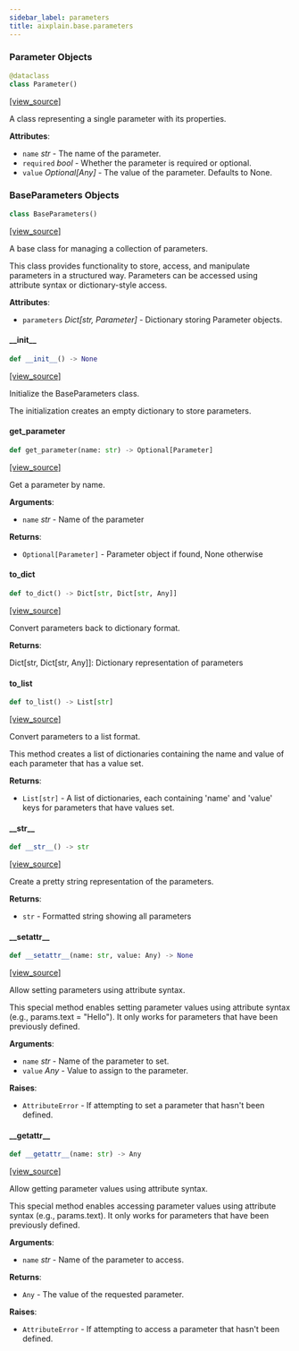 ```yaml
---
sidebar_label: parameters
title: aixplain.base.parameters
---
```


### Parameter Objects

```python
@dataclass
class Parameter()
```

[[view_source]](https://github.com/aixplain/aiXplain/blob/main/aixplain/base/parameters.py#L6)

A class representing a single parameter with its properties.

**Attributes**:

- `name` _str_ - The name of the parameter.
- `required` _bool_ - Whether the parameter is required or optional.
- `value` _Optional[Any]_ - The value of the parameter. Defaults to None.

### BaseParameters Objects

```python
class BaseParameters()
```

[[view_source]](https://github.com/aixplain/aiXplain/blob/main/aixplain/base/parameters.py#L19)

A base class for managing a collection of parameters.

This class provides functionality to store, access, and manipulate parameters
in a structured way. Parameters can be accessed using attribute syntax or
dictionary-style access.

**Attributes**:

- `parameters` _Dict[str, Parameter]_ - Dictionary storing Parameter objects.

#### \_\_init\_\_

```python
def __init__() -> None
```

[[view_source]](https://github.com/aixplain/aiXplain/blob/main/aixplain/base/parameters.py#L29)

Initialize the BaseParameters class.

The initialization creates an empty dictionary to store parameters.

#### get\_parameter

```python
def get_parameter(name: str) -> Optional[Parameter]
```

[[view_source]](https://github.com/aixplain/aiXplain/blob/main/aixplain/base/parameters.py#L36)

Get a parameter by name.

**Arguments**:

- `name` _str_ - Name of the parameter
  

**Returns**:

- `Optional[Parameter]` - Parameter object if found, None otherwise

#### to\_dict

```python
def to_dict() -> Dict[str, Dict[str, Any]]
```

[[view_source]](https://github.com/aixplain/aiXplain/blob/main/aixplain/base/parameters.py#L47)

Convert parameters back to dictionary format.

**Returns**:

  Dict[str, Dict[str, Any]]: Dictionary representation of parameters

#### to\_list

```python
def to_list() -> List[str]
```

[[view_source]](https://github.com/aixplain/aiXplain/blob/main/aixplain/base/parameters.py#L55)

Convert parameters to a list format.

This method creates a list of dictionaries containing the name and value
of each parameter that has a value set.

**Returns**:

- `List[str]` - A list of dictionaries, each containing &#x27;name&#x27; and &#x27;value&#x27;
  keys for parameters that have values set.

#### \_\_str\_\_

```python
def __str__() -> str
```

[[view_source]](https://github.com/aixplain/aiXplain/blob/main/aixplain/base/parameters.py#L67)

Create a pretty string representation of the parameters.

**Returns**:

- `str` - Formatted string showing all parameters

#### \_\_setattr\_\_

```python
def __setattr__(name: str, value: Any) -> None
```

[[view_source]](https://github.com/aixplain/aiXplain/blob/main/aixplain/base/parameters.py#L84)

Allow setting parameters using attribute syntax.

This special method enables setting parameter values using attribute syntax
(e.g., params.text = &quot;Hello&quot;). It only works for parameters that have been
previously defined.

**Arguments**:

- `name` _str_ - Name of the parameter to set.
- `value` _Any_ - Value to assign to the parameter.
  

**Raises**:

- `AttributeError` - If attempting to set a parameter that hasn&#x27;t been defined.

#### \_\_getattr\_\_

```python
def __getattr__(name: str) -> Any
```

[[view_source]](https://github.com/aixplain/aiXplain/blob/main/aixplain/base/parameters.py#L107)

Allow getting parameter values using attribute syntax.

This special method enables accessing parameter values using attribute syntax
(e.g., params.text). It only works for parameters that have been previously
defined.

**Arguments**:

- `name` _str_ - Name of the parameter to access.
  

**Returns**:

- `Any` - The value of the requested parameter.
  

**Raises**:

- `AttributeError` - If attempting to access a parameter that hasn&#x27;t been defined.

